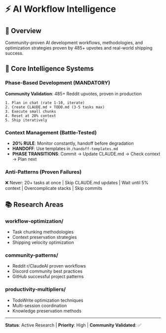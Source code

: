# ⚡ AI Workflow Intelligence

## 🎯 **Overview**
Community-proven AI development workflows, methodologies, and optimization strategies proven by 485+ upvotes and real-world shipping success.

## 🚀 **Core Intelligence Systems**

### **Phase-Based Development (MANDATORY)**
**Community Validation**: 485+ Reddit upvotes, proven in production
```
1. Plan in chat (rate 1-10, iterate)
2. Create CLAUDE.md + TODO.md (3-5 tasks max)
3. Execute small chunks
4. Reset at 20% context
5. Ship iteratively
```

### **Context Management (Battle-Tested)**
- **20% RULE**: Monitor constantly, handoff before degradation
- **HANDOFF**: Use templates in `/handoff-templates.md`
- **PHASE TRANSITIONS**: Commit → Update CLAUDE.md → Check context → Plan next

### **Anti-Patterns (Proven Failures)**
❌ Never: 20+ tasks at once | Skip CLAUDE.md updates | Wait until 5% context | Overcomplicate stacks | Skip commits

## 📚 **Research Areas**

### **workflow-optimization/**
- Task chunking methodologies
- Context preservation strategies  
- Shipping velocity optimization

### **community-patterns/**
- Reddit r/ClaudeAI proven workflows
- Discord community best practices
- GitHub successful project patterns

### **productivity-multipliers/**
- TodoWrite optimization techniques
- Multi-session coordination
- Knowledge preservation methods

---

**Status**: Active Research | **Priority**: High | **Community Validated**: ✅